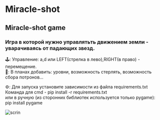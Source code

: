 # Miracle-shot
## Miracle-shot game  
### Игра в которой нужно управлятьть движением земли - уварачиваясь от падающих звезд.

🕹:
Управление: a,d или LEFT(стрелка в лево),RIGHT(в право) - перемещение.  
💭:
В планах добавить: уровни, возможность стерлять, возможность сбора потронов...

⚙:
Для запуска установите зависимости из файла requirements.txt  
Команда для cmd - pip install -r requirements.txt  
или в ручную (из сторонних библиотек используется только pygame):  
pip install pygame  

![scrin](https://sun9-19.userapi.com/impg/nciWHK850g19o-aAvUwoHuqy6gKzBgd7xB9VVw/6vKdav07250.jpg?size=1258x1049&quality=95&sign=f0b94115784415cdbee75acedeec27ab&type=album)
